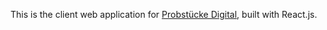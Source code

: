 This is the client web application for [Probstücke Digital](https://github.com/pfefferniels/probstuecke-digital), built with React.js.
